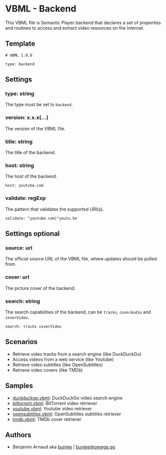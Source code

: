 # VBML - Backend

This VBML file is Semantic Player backend that declares a set of properties and routines to access
and extract video resources on the Internet.

## Template

```
# VBML 1.0.0

type: backend
```

## Settings

### type: string

The type must be set to `backend`.

### version: x.x.x(...)

The version of the VBML file.

### title: string

The title of the backend.

### host: string

The host of the backend.
```
host: youtube.com
```

### validate: regExp

The pattern that validates the supported URI(s).
```
validate: ^youtube.com|^youtu.be
```

## Settings optional

### source: url

The official source URL of the VBML file, where updates should be pulled from.

### cover: url

The picture cover of the backend.

### search: string

The search capabilities of the backend, can be `tracks`, `coverAudio` and `coverVideo`.
```
search: tracks coverVideo
```

## Scenarios

- Retrieve video tracks from a search engine (like DuckDuckGo)
- Access videos from a web service (like Youtube)
- Retrieve video subtitles (like OpenSubtitles)
- Retrieve video covers (like TMDb)

## Samples

- [duckduckgo.vbml](https://github.com/omega-gg/backend/blob/master/duckduckgo.vbml): DuckDuckGo video search engine
- [bittorrent.vbml](https://github.com/omega-gg/backend/blob/master/bittorrent.vbml): BitTorrent video retriever
- [youtube.vbml](https://github.com/omega-gg/backend/blob/master/youtube.vbml): Youtube video retriever
- [opensubtitles.vbml](https://github.com/omega-gg/backend/blob/master/opensubtitles.vbml): OpenSubtitles subtitles retriever
- [tmdb.vbml](https://github.com/omega-gg/backend/blob/master/tmdb.vbml): TMDb cover retriever

## Authors

- Benjamin Arnaud aka [bunjee](http://bunjee.me) | <bunjee@omega.gg>
